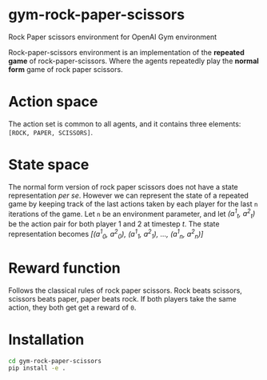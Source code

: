 # gym-rock-paper-scissors
Rock Paper scissors environment for OpenAI Gym environment

Rock-paper-scissors environment is an implementation of the **repeated game** of rock-paper-scissors. Where the agents repeatedly play the **normal form** game of rock paper scissors.

# Action space

The action set is common to all agents, and it contains three elements: `[ROCK, PAPER, SCISSORS]`.

# State space

The normal form version of rock paper scissors does not have a state representation *per se*. However we can represent the state of a repeated game by keeping track of the last actions taken by each player for the last `n` iterations of the game. Let `n` be an environment parameter, and let *(a<sup>1</sup><sub>t</sub>, a<sup>2</sup><sub>t</sub>)* be the action pair for both player 1 and 2 at timestep *t*. The state representation becomes *[(a<sup>1</sup><sub>0</sub>, a<sup>2</sup><sub>0</sub>), (a<sup>1</sup><sub>1</sub>, a<sup>2</sup><sub>1</sub>), ..., (a<sup>1</sup><sub>n</sub>, a<sup>2</sup><sub>n</sub>)]*

# Reward function

Follows the classical rules of rock paper scissors. Rock beats scissors, scissors beats paper, paper beats rock. If both players take the same action, they both get get a reward of `0`.

# Installation

```bash
cd gym-rock-paper-scissors
pip install -e .
```
